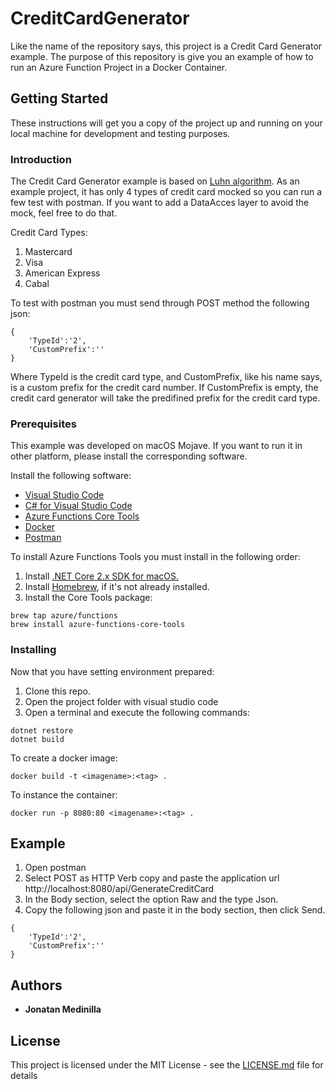 # CreditCardGenerator

Like the name of the repository says, this project is a Credit Card Generator example. The purpose of this repository is give you an example of how to run an Azure Function Project in a Docker Container. 

## Getting Started

These instructions will get you a copy of the project up and running on your local machine for development and testing purposes. 

### Introduction
The Credit Card Generator example is based on [Luhn algorithm](https://en.wikipedia.org/wiki/Luhn_algorithm). As an example project, it has only 4 types of credit card mocked so you can run a few test with postman. If you want to add a DataAcces layer to avoid the mock, feel free to do that.

Credit Card Types:
1. Mastercard
2. Visa
3. American Express
4. Cabal

To test with postman you must send through POST method the following json:
```
{
	'TypeId':'2',
	'CustomPrefix':''
}
```
Where TypeId is the credit card type, and CustomPrefix, like his name says, is a custom prefix for the credit card number. If CustomPrefix is empty, the credit card generator will take the predifined prefix for the credit card type.

### Prerequisites
This example was developed on macOS Mojave. If you want to run it in other platform, please install the corresponding software.

Install the following software:
* [Visual Studio Code](https://code.visualstudio.com/download)
* [C# for Visual Studio Code](https://marketplace.visualstudio.com/items?itemName=ms-vscode.csharp)
* [Azure Functions Core Tools](https://docs.microsoft.com/en-us/azure/azure-functions/functions-run-local#v2)
* [Docker](https://hub.docker.com/editions/community/docker-ce-desktop-mac)
* [Postman](https://www.getpostman.com/downloads/)


To install Azure Functions Tools you must install in the following order:
1. Install [.NET Core 2.x SDK for macOS.](https://dotnet.microsoft.com/download)
2. Install [Homebrew](https://brew.sh), if it's not already installed.
3. Install the Core Tools package:
```
brew tap azure/functions 
brew install azure-functions-core-tools

```

### Installing

Now that you have setting environment prepared:
1. Clone this repo.
2. Open the project folder with visual studio code
3. Open a terminal and execute the following commands:
```
dotnet restore
dotnet build
```
To create a docker image:
```
docker build -t <imagename>:<tag> .
```
To instance the container:
```
docker run -p 8080:80 <imagename>:<tag> . 
```
## Example
1. Open postman
2. Select POST as HTTP Verb copy and paste the application url http://localhost:8080/api/GenerateCreditCard
3. In the Body section, select the option Raw and the type Json.
4. Copy the following json and paste it in the body section, then click Send.
```
{
	'TypeId':'2',
	'CustomPrefix':''
}
```




## Authors

* **Jonatan Medinilla** 


## License

This project is licensed under the MIT License - see the [LICENSE.md](LICENSE.md) file for details


